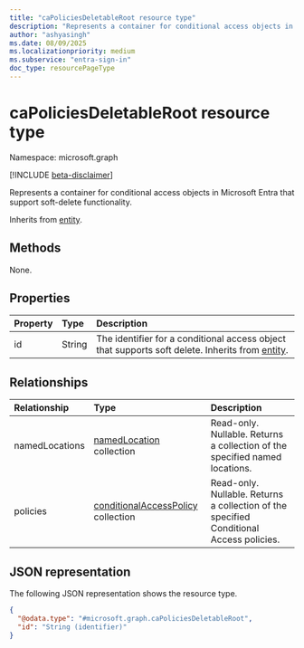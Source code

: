 ```yaml
---
title: "caPoliciesDeletableRoot resource type"
description: "Represents a container for conditional access objects in Microsoft Entra that support soft-delete functionality."
author: "ashyasingh"
ms.date: 08/09/2025
ms.localizationpriority: medium
ms.subservice: "entra-sign-in"
doc_type: resourcePageType
---
```


# caPoliciesDeletableRoot resource type

Namespace: microsoft.graph

[!INCLUDE [beta-disclaimer](../../includes/beta-disclaimer.md)]

Represents a container for conditional access objects in Microsoft Entra that support soft-delete functionality.

Inherits from [entity](../resources/entity.md).


## Methods
None.

## Properties
| Property     | Type        | Description |
|:-------------|:------------|:------------|
|id|String|The identifier for a conditional access object that supports soft delete. Inherits from [entity](../resources/entity.md).|

## Relationships
|Relationship|Type|Description|
|:---|:---|:---|
|namedLocations|[namedLocation](namedlocation.md) collection| Read-only. Nullable. Returns a collection of the specified named locations.|
|policies|[conditionalAccessPolicy](conditionalaccesspolicy.md) collection| Read-only. Nullable. Returns a collection of the specified Conditional Access policies.|

## JSON representation
The following JSON representation shows the resource type.
<!-- {
  "blockType": "resource",
  "keyProperty": "id",
  "@odata.type": "microsoft.graph.caPoliciesDeletableRoot",
  "baseType": "microsoft.graph.entity",
  "openType": false
}
-->
``` json
{
  "@odata.type": "#microsoft.graph.caPoliciesDeletableRoot",
  "id": "String (identifier)"
}
```
